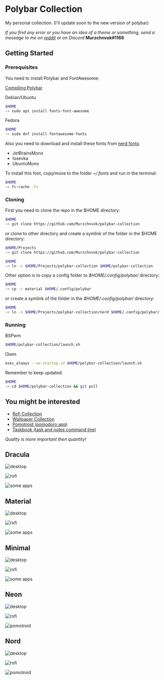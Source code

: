 # Polybar Collection

My personal collection. (I'll update soon to the new version of polybar)

_If you find any error or you have an idea of a theme or something, send a message to me on [reddit](https://www.reddit.com/user/murzchnvok) or on Discord_ **Murzchnvok#1166**

## Getting Started

### Prerequisites

You need to install Polybar and FontAwesome:

[Compiling Polybar](https://github.com/polybar/polybar/wiki/Compiling)

Debian/Ubuntu

```bash
$HOME
-> sudo apt install fonts-font-awesome
```

Fedora

```bash
$HOME
-> sudo dnf install fontawesome-fonts
```

Also you need to download and install these fonts from [nerd fonts](https://www.nerdfonts.com/font-downloads):

- JetBrainsMono
- Iosevka
- UbuntuMono

To install this font, copy/move to the folder _~/.fonts_ and run in the terminal:

```bash
$HOME
-> fc-cache -fv
```

### Cloning

First you need to clone the repo in the \$HOME directory:

```bash
$HOME
-> git clone https://github.com/Murzchnvok/polybar-collection
```

or clone to other directory and create a symlink of the folder in the \$HOME directory:

```bash
$HOME/Projects
-> git clone https://github.com/Murzchnvok/polybar-collection

$HOME
-> ln -s $HOME/Projects/polybar-collection $HOME/polybar-collection
```

Other option is to copy a config folder to _\$HOME/.config/polybar/_ directory:

```bash
$HOME
-> cp -r material $HOME/.config/polybar
```

or create a symlink of the folder in the _\$HOME/.config/polybar/_ directory:

```bash
$HOME
-> ln -s $HOME/Projects/polybar-collection/nord $HOME/.config/polybar/
```

### Running

BSPwm

```bash
$HOME/polybar-collection/launch.sh
```

I3wm

```bash
exec_always --no-startup-id $HOME/polybar-collection/launch.sh
```

Remember to keep updated:

```bash
$HOME
-> cd $HOME/polybar-collection && git pull
```

## You might be interested

- [Rofi Collection](https://github.com/Murzchnvok/rofi-collection)
- [Wallpaper Collection](https://drive.google.com/drive/folders/1o1qjRgkJtnF_8uGB1z6MRsQUjWinHUsw?usp=sharing)
- [Pomotroid (pomodoro app)](https://github.com/Splode/pomotroid)
- [Taskbook (task and notes command line)](https://github.com/klaussinani/taskbook)

_Quality is more important then quantity!_

## Dracula

![desktop](screenshots/dracula/desktop.png)

![rofi](screenshots/dracula/rofi.png)

![some apps](screenshots/dracula/pomotroid.png)

## Material

![desktop](screenshots/material/desktop.png)

![rofi](screenshots/material/rofi.png)

![some apps](screenshots/material/some-apps.png)

## Minimal

![desktop](screenshots/minimal/desktop.png)

![rofi](screenshots/minimal/rofi.png)

![some apps](screenshots/minimal/pomotroid.png)

## Neon

![desktop](screenshots/neon/desktop.png)

![rofi](screenshots/neon/rofi.png)

![pomotroid](screenshots/neon/some-apps.png)

## Nord

![desktop](screenshots/nord/desktop.png)

![rofi](screenshots/nord/rofi.png)

![pomotroid](screenshots/nord/pomotroid.png)
